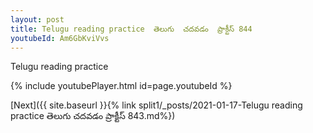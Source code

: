 ```yaml
---
layout: post
title: Telugu reading practice  తెలుగు  చదవడం  ప్రాక్టీస్ 844
youtubeId: Am6GbKviVvs
---
```

 
 
Telugu reading practice
 
 
 
 
 


{% include youtubePlayer.html id=page.youtubeId %}
 
[Next]({{ site.baseurl }}{% link  split1/_posts/2021-01-17-Telugu reading practice  తెలుగు  చదవడం  ప్రాక్టీస్ 843.md%})
 
